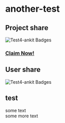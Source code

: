 # another-test

## Project share   

 ![Test4-ankit Badges](https://beta.aviyel.com/assets/uploads/rewards/share/project/1937/512/share.png)
 ### **[Claim Now!](https://beta.aviyel.com/projects/1937/test4-ankit/rewards)**


## User share
![Test4-ankit Badges](https://beta.aviyel.com/assets/uploads/rewards/share/user/1699/1937/share.png)

## test
some text    
some more text
